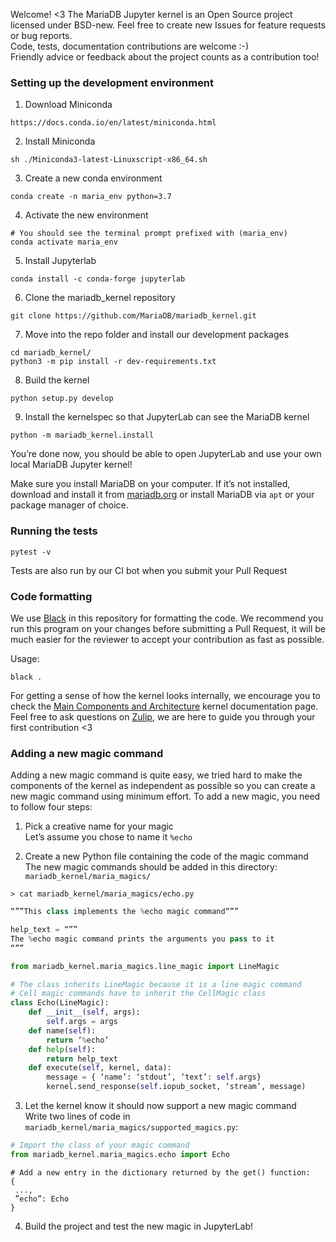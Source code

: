 Welcome! <3
The MariaDB Jupyter kernel is an Open Source project licensed under BSD-new.
Feel free to create new Issues for feature requests or bug reports.  
Code, tests, documentation contributions are welcome :-)  
Friendly advice or feedback about the project counts as a contribution too!

### Setting up the development environment

1. Download Miniconda
```
https://docs.conda.io/en/latest/miniconda.html
```
2. Install Miniconda
```
sh ./Miniconda3-latest-Linuxscript-x86_64.sh
```

3. Create a new conda environment
```
conda create -n maria_env python=3.7
```

4. Activate the new environment
```
# You should see the terminal prompt prefixed with (maria_env)
conda activate maria_env
```
5. Install Jupyterlab
```
conda install -c conda-forge jupyterlab
```
6. Clone the mariadb_kernel repository
```
git clone https://github.com/MariaDB/mariadb_kernel.git
```
7. Move into the repo folder and install our development packages
```
cd mariadb_kernel/
python3 -m pip install -r dev-requirements.txt
```
8. Build the kernel
```
python setup.py develop
```
9. Install the kernelspec so that JupyterLab can see the MariaDB kernel
```
python -m mariadb_kernel.install
```
You’re done now, you should be able to open JupyterLab and use your own local MariaDB Jupyter kernel!

Make sure you install MariaDB on your computer. If it’s not installed, download and install it from [mariadb.org](https://mariadb.org/download/) or install MariaDB via `apt` or your package manager of choice.

### Running the tests
```
pytest -v
```
Tests are also run by our CI bot when you submit your Pull Request

### Code formatting

We use [Black](https://black.readthedocs.io/en/stable/) in this repository for formatting the code.
We recommend you run this program on your changes before submitting a Pull Request,
it will be much easier for the reviewer to accept your contribution as fast as possible.

Usage:
```
black .
```

For getting a sense of how the kernel looks internally, we encourage you to check the [Main Components and Architecture](https://mariadb.com/kb/en/the-mariadb-jupyter-kernel-main-components-and-architecture/) kernel documentation page.
Feel free to ask questions on [Zulip](https://mariadb.zulipchat.com/#), we are here to guide you through your first contribution <3

### Adding a new magic command

Adding a new magic command is quite easy, we tried hard to make the components of the kernel as independent as possible so you can create a new magic command using minimum effort.
To add a new magic, you need to follow four steps:

1. Pick a creative name for your magic  
Let’s assume you chose to name it `%echo`

2. Create a new Python file containing the code of the magic command  
The new magic commands should be added in this directory:
`mariadb_kernel/maria_magics/`

```
> cat mariadb_kernel/maria_magics/echo.py
```

```python
“””This class implements the %echo magic command“””

help_text = “””
The %echo magic command prints the arguments you pass to it
“””

from mariadb_kernel.maria_magics.line_magic import LineMagic

# The class inherits LineMagic because it is a line magic command
# Cell magic commands have to inherit the CellMagic class
class Echo(LineMagic):
	def __init__(self, args):
		self.args = args
	def name(self):
		return ‘%echo’
	def help(self):
		return help_text
	def execute(self, kernel, data):
		message = { ‘name’: ‘stdout’, ‘text’: self.args}
		kernel.send_response(self.iopub_socket, ‘stream’, message)
```

3. Let the kernel know it should now support a new magic command  
Write two lines of code in `mariadb_kernel/maria_magics/supported_magics.py`:  
```python
# Import the class of your magic command
from mariadb_kernel.maria_magics.echo import Echo
```
```pyhon  
# Add a new entry in the dictionary returned by the get() function:
{
 ...,
 ”echo”: Echo
}
```
4. Build the project and test the new magic in JupyterLab!
